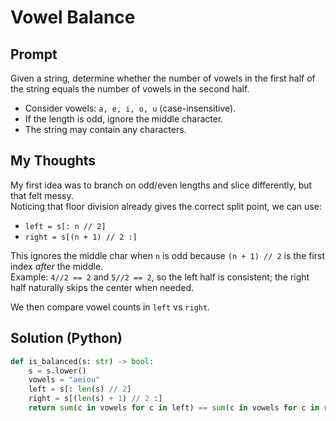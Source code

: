 # Vowel Balance

## Prompt
Given a string, determine whether the number of vowels in the first half of the string equals the number of vowels in the second half.  
- Consider vowels: `a, e, i, o, u` (case-insensitive).  
- If the length is odd, ignore the middle character.  
- The string may contain any characters.

## My Thoughts
My first idea was to branch on odd/even lengths and slice differently, but that felt messy.  
Noticing that floor division already gives the correct split point, we can use:
- `left = s[: n // 2]`
- `right = s[(n + 1) // 2 :]`  

This ignores the middle char when `n` is odd because `(n + 1) // 2` is the first index *after* the middle.  
Example: `4//2 == 2` and `5//2 == 2`, so the left half is consistent; the right half naturally skips the center when needed.

We then compare vowel counts in `left` vs `right`.

## Solution (Python)
```python
def is_balanced(s: str) -> bool:
    s = s.lower()
    vowels = "aeiou"
    left = s[: len(s) // 2]
    right = s[(len(s) + 1) // 2 :]
    return sum(c in vowels for c in left) == sum(c in vowels for c in right)

